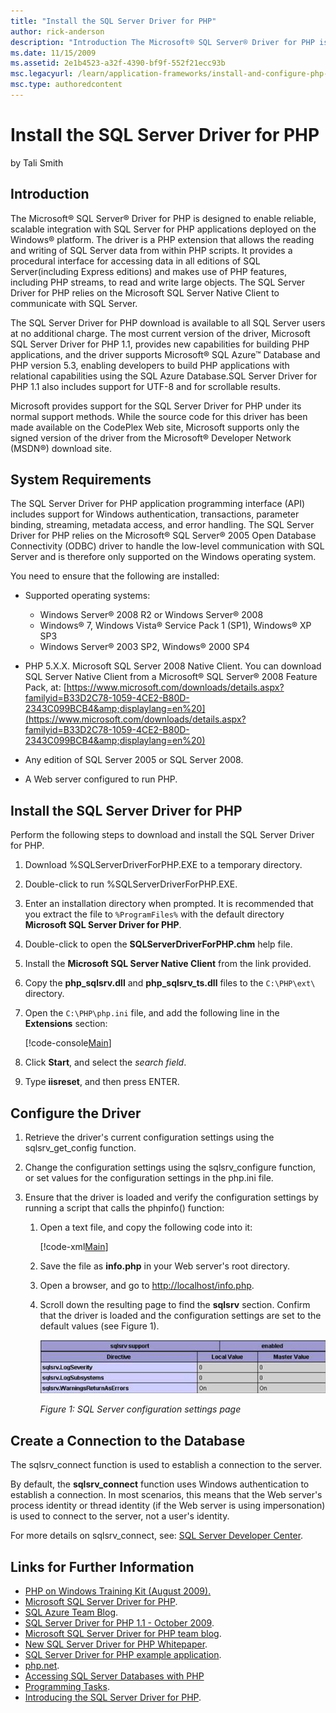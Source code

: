 ```yaml
---
title: "Install the SQL Server Driver for PHP"
author: rick-anderson
description: "Introduction The Microsoft® SQL Server® Driver for PHP is designed to enable reliable, scalable integration with SQL Server for PHP applications deployed on..."
ms.date: 11/15/2009
ms.assetid: 2e1b4523-a32f-4390-bf9f-552f21ecc93b
msc.legacyurl: /learn/application-frameworks/install-and-configure-php-on-iis/install-the-sql-server-driver-for-php
msc.type: authoredcontent
---
```

Install the SQL Server Driver for PHP
====================
by Tali Smith

## Introduction

The Microsoft® SQL Server® Driver for PHP is designed to enable reliable, scalable integration with SQL Server for PHP applications deployed on the Windows® platform. The driver is a PHP extension that allows the reading and writing of SQL Server data from within PHP scripts. It provides a procedural interface for accessing data in all editions of SQL Server(including Express editions) and makes use of PHP features, including PHP streams, to read and write large objects. The SQL Server Driver for PHP relies on the Microsoft SQL Server Native Client to communicate with SQL Server.

The SQL Server Driver for PHP download is available to all SQL Server users at no additional charge. The most current version of the driver, Microsoft SQL Server Driver for PHP 1.1, provides new capabilities for building PHP applications, and the driver supports Microsoft® SQL Azure™ Database and PHP version 5.3, enabling developers to build PHP applications with relational capabilities using the SQL Azure Database.SQL Server Driver for PHP 1.1 also includes support for UTF-8 and for scrollable results.

Microsoft provides support for the SQL Server Driver for PHP under its normal support methods. While the source code for this driver has been made available on the CodePlex Web site, Microsoft supports only the signed version of the driver from the Microsoft® Developer Network (MSDN®) download site.

## System Requirements

The SQL Server Driver for PHP application programming interface (API) includes support for Windows authentication, transactions, parameter binding, streaming, metadata access, and error handling. The SQL Server Driver for PHP relies on the Microsoft® SQL Server® 2005 Open Database Connectivity (ODBC) driver to handle the low-level communication with SQL Server and is therefore only supported on the Windows operating system.

You need to ensure that the following are installed:

- Supported operating systems:  

    - Windows Server® 2008 R2 or Windows Server® 2008
    - Windows® 7, Windows Vista® Service Pack 1 (SP1), Windows® XP SP3
    - Windows Server® 2003 SP2, Windows® 2000 SP4
- PHP 5.X.X. Microsoft SQL Server 2008 Native Client. You can download SQL Server Native Client from a Microsoft® SQL Server® 2008 Feature Pack, at: [https://www.microsoft.com/downloads/details.aspx?familyid=B33D2C78-1059-4CE2-B80D-2343C099BCB4&amp;displaylang=en%20](https://www.microsoft.com/downloads/details.aspx?familyid=B33D2C78-1059-4CE2-B80D-2343C099BCB4&amp;displaylang=en%20)
- Any edition of SQL Server 2005 or SQL Server 2008.
- A Web server configured to run PHP.

## Install the SQL Server Driver for PHP

Perform the following steps to download and install the SQL Server Driver for PHP.

1. Download %SQLServerDriverForPHP.EXE to a temporary directory.
2. Double-click to run %SQLServerDriverForPHP.EXE.
3. Enter an installation directory when prompted. It is recommended that you extract the file to `%ProgramFiles%` with the default directory **Microsoft SQL Server Driver for PHP**.
4. Double-click to open the **SQLServerDriverForPHP.chm** help file.
5. Install the **Microsoft SQL Server Native Client** from the link provided.
6. Copy the **php\_sqlsrv.dll** and **php\_sqlsrv\_ts.dll** files to the `C:\PHP\ext\` directory.
7. Open the `C:\PHP\php.ini` file, and add the following line in the **Extensions** section:  

    [!code-console[Main](install-the-sql-server-driver-for-php/samples/sample1.cmd)]
8. Click **Start**, and select the *search field*.
9. Type **iisreset**, and then press ENTER.

## Configure the Driver

1. Retrieve the driver's current configuration settings using the sqlsrv\_get\_config function.
2. Change the configuration settings using the sqlsrv\_configure function, or set values for the configuration settings in the php.ini file.
3. Ensure that the driver is loaded and verify the configuration settings by running a script that calls the phpinfo() function:  

    1. Open a text file, and copy the following code into it:  

        [!code-xml[Main](install-the-sql-server-driver-for-php/samples/sample2.xml)]
    2. Save the file as **info.php** in your Web server's root directory.
    3. Open a browser, and go to [http://localhost/info.php](http://localhost/info.php).
    4. Scroll down the resulting page to find the **sqlsrv** section. Confirm that the driver is loaded and the configuration settings are set to the default values (see Figure 1).  

        [![](install-the-sql-server-driver-for-php/_static/image2.jpg)](install-the-sql-server-driver-for-php/_static/image1.jpg)

        *Figure 1: SQL Server configuration settings page*

## Create a Connection to the Database

The sqlsrv\_connect function is used to establish a connection to the server.

By default, the **sqlsrv\_connect** function uses Windows authentication to establish a connection. In most scenarios, this means that the Web server's process identity or thread identity (if the Web server is using impersonation) is used to connect to the server, not a user's identity.

For more details on sqlsrv\_connect, see: [SQL Server Developer Center](https://msdn.microsoft.com/library/cc296161(SQL.90).aspx).

## Links for Further Information

- [PHP on Windows Training Kit (August 2009).](https://www.microsoft.com/downloads/details.aspx?familyid=C8498C9B-A85A-4AFA-90C0-593D0E4850CB&amp;displaylang=en)
- [Microsoft SQL Server Driver for PHP](http://www.codeplex.com/SQLSRVPHP).
- [SQL Azure Team Blog](https://blogs.msdn.com/ssds/default.aspx).
- [SQL Server Driver for PHP 1.1 - October 2009](https://www.microsoft.com/downloads/details.aspx?FamilyID=ccdf728b-1ea0-48a8-a84a-5052214caad9&amp;displaylang=en).
- [Microsoft SQL Server Driver for PHP team blog](https://blogs.msdn.com/sqlphp/default.aspx).
- [New SQL Server Driver for PHP Whitepaper](https://blogs.msdn.com/sqlphp/archive/2008/08/29/new-sql-server-driver-for-php-whitepaper-available.aspx).
- [SQL Server Driver for PHP example application](https://msdn.microsoft.com/library/cc296196(SQL.90).aspx).
- [php.net](http://php.net/).
- [Accessing SQL Server Databases with PHP](https://msdn.microsoft.com/library/cc793139(SQL.90).aspx)
- [Programming Tasks](https://technet.microsoft.com/en-us/library/cc644935(SQL.90).aspx).
- [Introducing the SQL Server Driver for PHP](https://msdn.microsoft.com/library/cc296172(SQL.90).aspx).